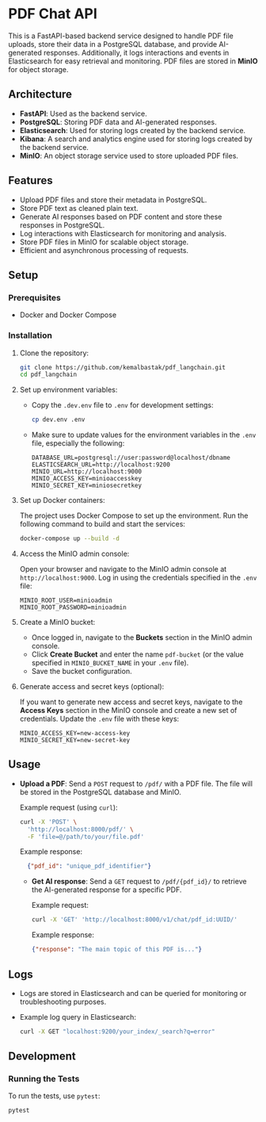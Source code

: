 # PDF Chat API

This is a FastAPI-based backend service designed to handle PDF file uploads, store their data in a PostgreSQL database,
and provide AI-generated responses. Additionally, it logs interactions and events in Elasticsearch for easy retrieval
and monitoring. PDF files are stored in **MinIO** for object storage.

## Architecture

- **FastAPI**: Used as the backend service.
- **PostgreSQL**: Storing PDF data and AI-generated responses.
- **Elasticsearch**: Used for storing logs created by the backend service.
- **Kibana**: A search and analytics engine used for storing logs created by the backend service.
- **MinIO**: An object storage service used to store uploaded PDF files.

## Features

- Upload PDF files and store their metadata in PostgreSQL.
- Store PDF text as cleaned plain text.
- Generate AI responses based on PDF content and store these responses in PostgreSQL.
- Log interactions with Elasticsearch for monitoring and analysis.
- Store PDF files in MinIO for scalable object storage.
- Efficient and asynchronous processing of requests.

## Setup

### Prerequisites

- Docker and Docker Compose

### Installation

1. Clone the repository:

    ```bash
    git clone https://github.com/kemalbastak/pdf_langchain.git
    cd pdf_langchain
    ```

2. Set up environment variables:
    - Copy the `.dev.env` file to `.env` for development settings:

      ```bash
      cp dev.env .env
      ```

    - Make sure to update values for the environment variables in the `.env` file, especially the following:

        ```
        DATABASE_URL=postgresql://user:password@localhost/dbname
        ELASTICSEARCH_URL=http://localhost:9200
        MINIO_URL=http://localhost:9000
        MINIO_ACCESS_KEY=minioaccesskey
        MINIO_SECRET_KEY=miniosecretkey
        ```

3. Set up Docker containers:

   The project uses Docker Compose to set up the environment. Run the following command to build and start the services:

    ```bash
    docker-compose up --build -d
    ```
4. Access the MinIO admin console:

   Open your browser and navigate to the MinIO admin console at `http://localhost:9000`. Log in using the credentials
   specified in the `.env` file:

    ```
    MINIO_ROOT_USER=minioadmin
    MINIO_ROOT_PASSWORD=minioadmin
    ```

5. Create a MinIO bucket:

    - Once logged in, navigate to the **Buckets** section in the MinIO admin console.
    - Click **Create Bucket** and enter the name `pdf-bucket` (or the value specified in `MINIO_BUCKET_NAME` in your
      `.env` file).
    - Save the bucket configuration.

6. Generate access and secret keys (optional):

   If you want to generate new access and secret keys, navigate to the **Access Keys** section in the MinIO console and
   create a new set of credentials. Update the `.env` file with these keys:

    ```
    MINIO_ACCESS_KEY=new-access-key
    MINIO_SECRET_KEY=new-secret-key
    ```

## Usage

- **Upload a PDF**:
  Send a `POST` request to `/pdf/` with a PDF file. The file will be stored in the PostgreSQL database and MinIO.

  Example request (using `curl`):

    ```bash
    curl -X 'POST' \
      'http://localhost:8000/pdf/' \
      -F 'file=@/path/to/your/file.pdf'
    ```
  
    Example response:
  ```json
    {"pdf_id": "unique_pdf_identifier"}
    ```

  - **Get AI response**:
    Send a `GET` request to `/pdf/{pdf_id}/` to retrieve the AI-generated response for a specific PDF.

    Example request:

      ```bash
      curl -X 'GET' 'http://localhost:8000/v1/chat/pdf_id:UUID/'
      ```

    Example response:
      ```json
    {"response": "The main topic of this PDF is..."}
    ```

## Logs

- Logs are stored in Elasticsearch and can be queried for monitoring or troubleshooting purposes.
- Example log query in Elasticsearch:

    ```bash
    curl -X GET "localhost:9200/your_index/_search?q=error"
    ```

## Development

### Running the Tests

To run the tests, use `pytest`:

```bash
pytest
